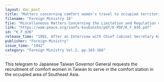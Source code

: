 ```yaml
---
layout: doc_post
title: "Matters concerning comfort women's travel to occupied territories in the Southern areas"
filename: "Foreign Ministry 16"
file: "Miscellaneous Matters Concerning the Limitation and Regulation of Travel to Southern Territories (Including Occupied Areas) in the Time of the Great East Asian War"
link: "https://wam-peace.org/ianfu-koubunsho/pdf/K-PDF/K_F_036.pdf"
id: "K_F_036"
release_time: "1992, After an Interview with Chief Cabinet Secretary Katō Kōichi"
publisher: "Foreign Ministry"
issue_time: "1942"
category: "Foreign Ministry Vol.2, pp.165-166"
---
```

This telegram to Japanese Taiwan Governor General requests the recruitment of comfort women  in Taiwan to serve in the comfort station in the occupied area of Southeast Asia.
